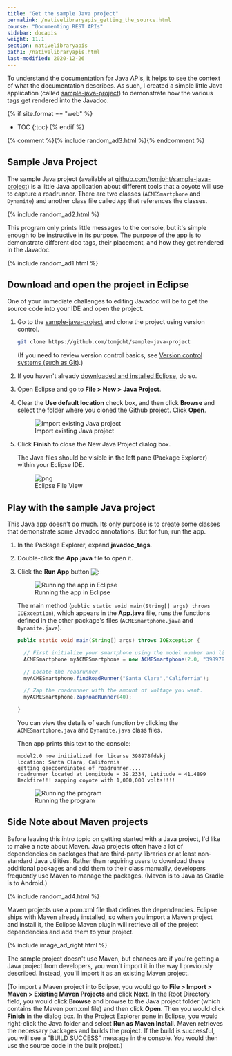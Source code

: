 ```yaml
---
title: "Get the sample Java project"
permalink: /nativelibraryapis_getting_the_source.html
course: "Documenting REST APIs"
sidebar: docapis
weight: 11.1
section: nativelibraryapis
path1: /nativelibraryapis.html
last-modified: 2020-12-26
---
```


To understand the documentation for Java APIs, it helps to see the context of what the documentation describes. As such, I created a simple little Java application (called [sample-java-project](https://github.com/tomjoht/sample-java-project)) to demonstrate how the various tags get rendered into the Javadoc.

{% if site.format == "web" %}
* TOC
{:toc}
{% endif %}

{% comment %}{% include random_ad3.html %}{% endcomment %}

## Sample Java Project

The sample Java project (available at [github.com/tomjoht/sample-java-project](https://github.com/tomjoht/sample-java-project)) is a little Java application about different tools that a coyote will use to capture a roadrunner. There are two classes (`ACMESmartphone` and `Dynamite`) and another class file called `App` that references the classes.

{% include random_ad2.html %}

This program only prints little messages to the console, but it's simple enough to be instructive in its purpose. The purpose of the app is to demonstrate different doc tags, their placement, and how they get rendered in the Javadoc.

{% include random_ad1.html %}

## <i class="fa fa-user-circle"></i> Download and open the project in Eclipse

One of your immediate challenges to editing Javadoc will be to get the source code into your IDE and open the project.

1. Go to the [sample-java-project](https://github.com/tomjoht/sample-java-project) and clone the project using version control.

    ```bash
    git clone https://github.com/tomjoht/sample-java-project
    ```

    (If you need to review version control basics, see [Version control systems (such as Git)](pubapis_version_control.html).)

2.  If you haven't already [downloaded and installed Eclipse](nativelibraryapis_overview.html#eclipse), do so.
3.  Open Eclipse and go to **File > New > Java Project**.
4.  Clear the **Use default location** check box, and then click **Browse** and select the folder where you cloned the Github project. Click **Open**.

    <figure><img class="docimage medium border" src="{{site.media}}/create-new-java-project.png" alt="Import existing Java project" /><figcaption>Import existing Java project</figcaption></figure>

5.  Click **Finish** to close the New Java Project dialog box.

	  The Java files should be visible in the left pane (Package Explorer) within your Eclipse IDE.

    <figure><img class="docimage medium border" src="{{site.media}}/eclipsefileview.png" alt="png" /><figcaption>Eclipse File View</figcaption></figure>

## <i class="fa fa-user-circle"></i> Play with the sample Java project

This Java app doesn't do much. Its only purpose is to create some classes that demonstrate some Javadoc annotations. But for fun, run the app.

1.  In the Package Explorer, expand **javadoc_tags**.
2.  Double-click the **App.java** file to open it.
3.  Click the **Run App** button <img src="{{site.media}}/javarunbutton.png" style="vertical-align:bottom" />:

    <figure><img class="docimage large" src="{{site.media}}/eclipserunapp.png" alt="Running the app in Eclipse" /><figcaption>Running the app in Eclipse</figcaption></figure>

    The main method (`public static void main(String[] args) throws IOException`), which appears in the **App.java** file, runs the functions defined in the other package's files (`ACMESmartphone.java` and `Dynamite.java`).

    ```java
    public static void main(String[] args) throws IOException {

      // First initialize your smartphone using the model number and license key.
      ACMESmartphone myACMESmartphone = new ACMESmartphone(2.0, "398978fdskj");

      // Locate the roadrunner.
      myACMESmartphone.findRoadRunner("Santa Clara","California");

      // Zap the roadrunner with the amount of voltage you want.
      myACMESmartphone.zapRoadRunner(40);

    }
    ```

    You can view the details of each function by clicking the `ACMESmartphone.java` and `Dynamite.java` class files.

    Then app prints this text to the console:

    ```
    model2.0 now initialized for license 398978fdskj
    location: Santa Clara, California
    getting geocoordinates of roadrunner....
    roadrunner located at Longitude = 39.2334, Latitude = 41.4899
    Backfire!!! zapping coyote with 1,000,000 volts!!!!
    ```

    <figure><img class="docimage medium" src="{{site.media}}/java-app-in-action.png" alt="Running the program" /><figcaption>Running the program</figcaption></figure>

## Side Note about Maven projects

Before leaving this intro topic on getting started with a Java project, I'd like to make a note about Maven. Java projects often have a lot of dependencies on packages that are third-party libraries or at least non-standard Java utilities. Rather than requiring users to download these additional packages and add them to their class manually, developers frequently use Maven to manage the packages. (Maven is to Java as Gradle is to Android.)

{% include random_ad4.html %}

Maven projects use a pom.xml file that defines the dependencies. Eclipse ships with Maven already installed, so when you import a Maven project and install it, the Eclipse Maven plugin will retrieve all of the project dependencies and add them to your project.

{% include image_ad_right.html %}

The sample project doesn't use Maven, but chances are if you're getting a Java project from developers, you won't import it in the way I previously described. Instead, you'll import it as an existing Maven project.

(To import a Maven project into Eclipse, you would go to **File > Import > Maven > Existing Maven Projects** and click **Next**. In the Root Directory field, you would click **Browse** and browse to the Java project folder (which contains the Maven pom.xml file) and then click **Open**. Then you would click **Finish** in the dialog box. In the Project Explorer pane in Eclipse, you would right-click the Java folder and select **Run as Maven Install**. Maven retrieves the necessary packages and builds the project. If the build is successful, you will see a "BUILD SUCCESS" message in the console. You would then use the source code in the built project.)
